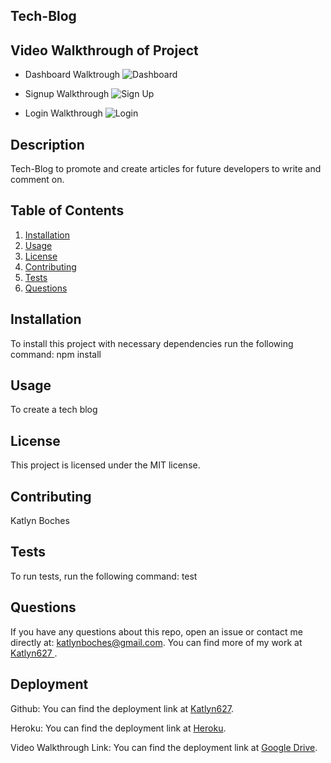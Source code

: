     
## **Tech-Blog**

## **Video Walkthrough of Project**

* Dashboard Walktrough
![Dashboard](https://user-images.githubusercontent.com/86095070/149473161-56b1b039-d6ea-472b-87b6-e5dc71fd0ed2.gif)


* Signup Walkthrough
![Sign Up](https://user-images.githubusercontent.com/86095070/149474268-d6d26f5a-de70-4470-b1a4-c3336e7b18bc.gif)

* Login Walkthrough
![Login](https://user-images.githubusercontent.com/86095070/149474288-d555521d-a3fb-44a6-8cfe-93dc97804cd0.gif)


## **Description**
Tech-Blog to promote and create articles for future developers to write and comment on.

## **Table of Contents**
1. [Installation](#installation)
2. [Usage](#usage)
3. [License](#license)
4. [Contributing](#contributing)
5. [Tests](#tests)
6. [Questions](#questions)

## **Installation**
To install this project with necessary dependencies run the following command:
npm install

## **Usage**
 To create a tech blog

## **License** 
This project is licensed under the MIT license.

## **Contributing**
 Katlyn Boches

## **Tests**
To run tests, run the following command:
test

## **Questions**
If you have any questions about this repo, open an issue or contact me directly at: [katlynboches@gmail.com](mailto:katlynboches@gmail.com). You can find more of my work at [Katlyn627	](https://www.github.com/Katlyn627	).

## **Deployment** 

Github: You can find the deployment link at [Katlyn627](https://www.github.com/Katlyn627).

Heroku: You can find the deployment link at [Heroku](https://katlyns-tech-blog.herokuapp.com/).

Video Walkthrough Link: You can find the deployment link at [Google Drive](https://drive.google.com/drive/folders/1YTcT_uTibPsxeVpMMvD1d5jCKTsFytb3?usp=sharing).